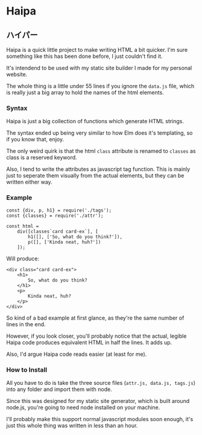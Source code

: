 # Haipa
## ハイパー

Haipa is a quick little project to make writing HTML a bit quicker.
I'm sure something like this has been done before, I just couldn't find it.

It's intendend to be used with my static site builder I made for my personal website.

The whole thing is a little under 55 lines if you ignore the `data.js` file, which is really just a big array to hold the names of the html elements.

### Syntax

Haipa is just a big collection of functions which generate HTML strings.

The syntax ended up being very similar to how Elm does it's templating, so if you know that, enjoy.

The only weird quirk is that the html `class` attribute is renamed to `classes` as class is a reserved keyword.

Also, I tend to write the attributes as javascript tag function.  This is mainly just to seperate them visually from the actual elements, but they can be written either way.



### Example
```
const {div, p, h1} = require('./tags');
const {classes} = require('./attr');

const html = 
	div([classes`card card-ex`], [
		h1([], ['So, what do you think?']),
		p([], ['Kinda neat, huh?'])
	]);
```

Will produce:
```
<div class="card card-ex">
	<h1>
		So, what do you think?
	</h1>
	<p>
		Kinda neat, huh?
	</p>
</div>
```

So kind of a bad example at first glance, as they're the same number of lines in the end.

However, if you look closer, you'll probably notice that the actual, legible Haipa code produces equivalent HTML in half the lines.  It adds up.

Also, I'd argue Haipa code reads easier (at least for me).

### How to Install
All you have to do is take the three source files (`attr.js, data.js, tags.js`) into any folder and import them with node.

Since this was designed for my static site generator, which is built around node.js, you're going to need node installed on your machine.

I'll probably make this support normal javascript modules soon enough, it's just this whole thing was written in less than an hour.

